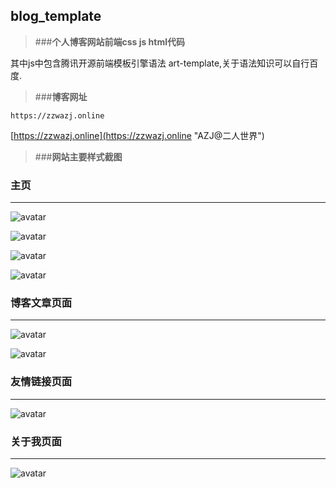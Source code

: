## blog_template

> ###**个人博客网站前端css js html代码**

其中js中包含腾讯开源前端模板引擎语法 art-template,关于语法知识可以自行百度.

> ###**博客网址**
	
	https://zzwazj.online

[https://zzwazj.online](https://zzwazj.online "AZJ@二人世界")

> ###**网站主要样式截图**

### 主页
----------
![avatar](http://wx4.sinaimg.cn/large/007aGNoFly1g187uds2t6j311y0kpww8.jpg)

![avatar](http://wx4.sinaimg.cn/large/007aGNoFly1g187uepq2hj311y0kpwqx.jpg)

![avatar](http://wx2.sinaimg.cn/large/007aGNoFly1g187u8450uj311y0kp7cq.jpg)

![avatar](http://wx3.sinaimg.cn/large/007aGNoFly1g187u8krvbj311y0kp76l.jpg)



### 博客文章页面

----------


![avatar](http://wx1.sinaimg.cn/large/007aGNoFly1g187uaqx7tj311y0kpqow.jpg)

![avatar](http://wx1.sinaimg.cn/large/007aGNoFly1g187u9ntj6j311y0kp4lj.jpg)

### 友情链接页面
----------

![avatar](http://wx3.sinaimg.cn/large/007aGNoFly1g187ubupt9j311y0irdz9.jpg)

### 关于我页面
----------
![avatar](http://wx2.sinaimg.cn/large/007aGNoFly1g187ucwulqj311y0irdyv.jpg)






